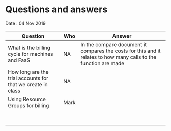 # Questions and answers

Date : 04 Nov 2019

Question | Who | Answer
---|---|---
What is the billing cycle for machines and FaaS  | NA |   In the compare document it compares the costs for this and it relates to how many calls to the function are made 
How long are the trial accounts for that we create in class  | NA |  
Using Resource Groups for billing  | Mark |  
  |  |  
  |  |  
  |  |  
  |  |  
  |  |  
  |  |  
  |  |  
  |  |  
